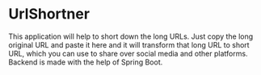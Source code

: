 # UrlShortner<br>
This application will help to short down the long URLs.
Just copy the long original URL and paste it here and it will transform that long URL to short URL, which you can use to share over social media and other platforms.
Backend is made with the help of Spring Boot.
